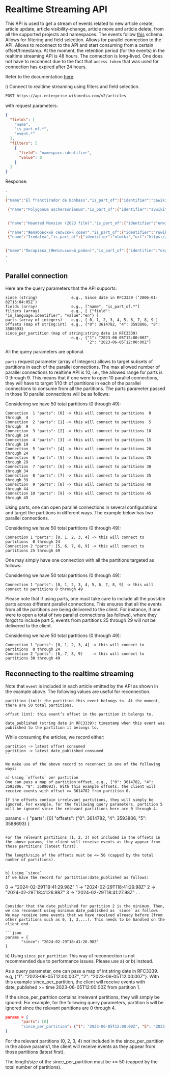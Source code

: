 # Realtime Streaming API 
This API is used to get a stream of events related to new article create, article update, article visibility-change, article move and article delete, from all the supported projects and namespaces. The events follow [this](https://github.com/wikimedia-enterprise/wikimedia-enterprise/blob/main/general/schema/article.go) schema.
Allows for filtering and field selection.
Allows for parallel connection to the API.
Allows to reconnect to the API and start consuming from a certain offset/timestamp.
At the moment, the retention period (for the events) in the realtime streaming API is 48 hours.
The connection is long-lived. One does not have to reconnect due to the fact that `access token` that was used for connection has expired after 24 hours.  

Refer to the documentation [here](https://enterprise.wikimedia.com/docs/realtime/).



i) Connect to realtime streaming using filters and field selection. 

```bash
POST https://api.enterprise.wikimedia.com/v2/articles
```

with request parameters:
```json
{
  "fields": [
    "name",
    "is_part_of.*",
    "event.*"
  ],
  "filters": [
    {
      "field": "namespace.identifier",
      "value": 0
    }
  ]
}
```

Response:

```bash
.
.
{"name":"El franctirador de Donbass","is_part_of":{"identifier":"cawiki","url":"https://ca.wikipedia.org","size":{}},"event":{"identifier":"efb5d726-241f-45ae-a2b8-c66fdf871286","type":"update","date_created":"2023-08-01T20:10:56.083689Z","date_published":"2023-08-01T20:10:56.084Z","partition":5,"offset":3611387}}

 {"name":"Polygonum aschersonianum","is_part_of":{"identifier":"svwiki","url":"https://sv.wikipedia.org","size":{}},"event":{"identifier":"8f0f388e-cda8-4032-b696-3b702673ab1e","type":"update","date_created":"2023-08-01T19:30:29.529004Z","date_published":"2023-08-01T19:30:29.529Z","partition":0,"offset":3614782}}


 {"name":"Haunted Mansion (2023 film)","is_part_of":{"identifier":"enwiki","url":"https://en.wikipedia.org","size":{}},"event":{"identifier":"1e598f28-2919-4b49-bba2-5a7f10de2e8f","type":"update","date_created":"2023-08-01T19:31:57.03241Z","date_published":"2023-08-01T19:31:57.033Z","partition":4,"offset":3593806}}

 {"name":"Желябовский сельский совет","is_part_of":{"identifier":"ruwiki","url":"https://ru.wikipedia.org","size":{}},"event":{"identifier":"3a52a941-0a18-4514-a93b-7fb8aff81960","type":"update","date_created":"2023-08-01T19:36:35.931726Z","date_published":"2023-08-01T19:36:35.932Z","partition":8,"offset":3588693}}
 {"name":"Iredalea","is_part_of":{"identifier":"nlwiki","url":"https://nl.wikipedia.org","size":{}},"event":{"identifier":"82775ac1-fd4d-4d4d-a6bf-2a94bab198c8","type":"update","date_created":"2023-08-01T19:36:36.007086Z","date_published":"2023-08-01T19:36:36.007Z","partition":8,"offset":3588694}}


{"name":"Писарівка_(Ямпільський_район)","is_part_of":{"identifier":"ukwiki","url":"https://uk.wikipedia.org","size":{}},"event":{"identifier":"e7c1b0c2-94b8-430e-80d2-fde6d9c40aa9","type":"delete","date_created":"2023-08-01T19:41:29.803635Z","date_published":"2023-08-01T19:41:29.98Z","partition":7,"offset":3643817}}
.
.

```

## Parallel connection
Here are the query parameters that the API supports:

```
since (string)               e.g., Since date in RFC3339 (‘2006-01-02T15:04:05Z’)
fields (array)               e.g., ["name", "is_part_of.*"]
filters (array)              e.g., [ {"field": "in_language.identifier", "value":"en"} ]
parts (array of integers)    e.g., [ 0, 1, 2, 3, 4, 5, 6, 7, 8, 9 ]
offsets (map of string:int)  e.g., {"0": 3614782, "4": 3593806, "8": 3588693}
since_per_partition (map of string:string date in RFC3339)
                             e.g., {"1": "2023-06-05T12:00:00Z",
                                    "2": "2023-06-05T12:00:00Z"}

```

All the query parameters are optional.

`parts` request parameter (array of integers) allows to target subsets of partitions in each of the parallel connections. The max allowed number of parallel connections to realtime API is 10, i.e., the allowed range for parts is 0 through 9. This means that if one were to open 10 parallel connections, they will have to target 1/10 th of partitions in each of the parallel connections to consume from all the partitions. The parts parameter passed in those 10 parallel connections will be as follows:

Considering we have 50 total partitions (0 through 49):
```
Connection  1 "parts": [0] -> this will connect to partitions  0 through  4
Connection  2 "parts": [1] -> this will connect to partitions  5 through  9
Connection  3 "parts": [2] -> this will connect to partitions 10 through 14
Connection  4 "parts": [3] -> this will connect to partitions 15 through 19
Connection  5 "parts": [4] -> this will connect to partitions 20 through 24
Connection  6 "parts": [5] -> this will connect to partitions 25 through 29
Connection  7 "parts": [6] -> this will connect to partitions 30 through 34
Connection  8 "parts": [7] -> this will connect to partitions 35 through 39
Connection  9 "parts": [8] -> this will connect to partitions 40 through 44
Connection 10 "parts": [9] -> this will connect to partitions 45 through 49        
```

Using parts, one can open parallel connections in several configurations and target the partitions in different ways. The example below has two parallel connections.

Considering we have 50 total partitions (0 through 49):
```
Connection 1 "parts": [0, 1, 2, 3, 4] -> this will connect to partitions  0 through 24
Connection 2 "parts": [5, 6, 7, 8, 9] -> this will connect to partitions 25 through 49
```

One may simply have one connection with all the partitions targeted as follows:

Considering we have 50 total partitions (0 through 49):
```
Connection 1 "parts": [0, 1, 2, 3, 4, 5, 6, 7, 8, 9] -> this will connect to partitions 0 through 49
```

Please note that if using parts, one must take care to include all the possible parts across different parallel connections. This ensures that all the events from all the partitions are being delivered to the client. For instance, if one were to open a total of two parallel connections (as follows), where they forgot to include part 5, events from partitions 25 through 29 will not be delivered to the client.

Considering we have 50 total partitions (0 through 49):
```
Connection 1 "parts": [0, 1, 2, 3, 4] -> this will connect to partitions  0 through 24
Connection 2 "parts": [6, 7, 8, 9]    -> this will connect to partitions 30 through 49
```


## Reconnecting to the realtime streaming
Note that `event` is included in each article emitted by the API as shown in the example above.
The following values are useful for reconnection.

```
partition (int): the partition this event belongs to. At the moment, there are 50 total partitions.

offset (int): this event’s offset in the partition it belongs to.

date_published (string date in RFC3339): timestamp when this event was published to the partition it belongs to.
```

While consuming the articles, we record either:
```
partition -> latest offset consumed
partition -> latest date_published consumed
``

We make use of the above record to reconnect in one of the following ways:

a) Using `offsets` per partition
One can pass a map of partition:offset, e.g., {"0": 3614782, "4": 3593806, "8": 3588693}. With this example offsets, the client will receive events with offset >= 3614782 from partition 0.

If the offsets contain irrelevant partitions, they will simply be ignored. For example, for the following query parameters, partition 5 will be ignored since the relevant partitions here are 0 through 4.

```
params = {
     "parts": [0]
     "offsets": {"0": 3614782, "4": 3593806, "5": 3588693}
}
```

For the relevant partitions (1, 2, 3) not included in the offsets in the above params, the client will receive events as they appear from those partitions (latest first).

The length/size of the offsets must be <= 50 (capped by the total number of partitions).


b) Using `since`
If we have the record for partittion:date_published as follows:

```
0 -> "2024-02-29T19:41:29.98Z"
1 -> "2024-02-29T118:41:29.98Z"
2 -> "2024-02-29T18:41:26.98Z"
3 -> "2024-02-29T18:41:27.98Z"
.
.

```

Consider that the date_published for partition 2 is the minimum. Then, we can reconnect using minimum date_published as `since` as follows. We may receive some events that we have received already before (from other partitions such as 0, 1, 3,...). This needs to be handled on the client end.

```json
params = {
       "since": "2024-02-29T18:41:26.98Z"
}
```

b) Using `since_per_partition`
This way of reconnection is not recommended due to performance issues. Please use a) or b) instead.

As a query parameter, one can pass a map of int:string date in RFC3339. e.g, {"1": "2023-06-05T12:00:00Z", "2": "2023-06-05T12:00:00Z"}. With this example since_per_partition, the client will receive events with date_published >= time 2023-06-05T12:00:00Z from partition 1.

If the since_per_partition contains irrelevant partitions, they will simply be ignored. For example, for the following query parameters, partition 5 will be ignored since the relevant partitions are 0 through 4.

```json
params = {
       "parts": [0]
       "since_per_partition": {"1": "2023-06-05T12:00:00Z", "5": "2023-06-05T12:00:00Z"}
}
```

For the relevant partitions (0, 2, 3, 4) not included in the since_per_partition in the above params1, the client will receive events as they appear from those partitions (latest first).

The length/size of the since_per_partition must be <= 50 (capped by the total number of partitions).
